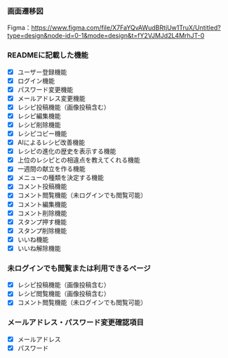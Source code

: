 ### 画面遷移図
Figma：https://www.figma.com/file/X7FaYQvAWudBRtjUw1TruX/Untitled?type=design&node-id=0-1&mode=design&t=fY2VJMJd2L4MrhJT-0

### READMEに記載した機能
- [x] ユーザー登録機能
- [x] ログイン機能
- [x] パスワード変更機能
- [x] メールアドレス変更機能
- [x] レシピ投稿機能（画像投稿含む）
- [x] レシピ編集機能
- [x] レシピ削除機能
- [x] レシピコピー機能
- [x] AIによるレシピ改善機能
- [x] レシピの進化の歴史を表示する機能
- [x] 上位のレシピとの相違点を教えてくれる機能
- [x] 一週間の献立を作る機能
- [x] メニューの種類を決定する機能
- [x] コメント投稿機能
- [x] コメント閲覧機能（未ログインでも閲覧可能）
- [x] コメント編集機能
- [x] コメント削除機能
- [x] スタンプ押す機能
- [x] スタンプ削除機能
- [x] いいね機能
- [x] いいね解除機能

### 未ログインでも閲覧または利用できるページ
- [x] レシピ投稿機能（画像投稿含む）
- [x] レシピ閲覧機能（画像投稿含む）
- [x] コメント閲覧機能（未ログインでも閲覧可能）

### メールアドレス・パスワード変更確認項目
- [x] メールアドレス
- [x] パスワード